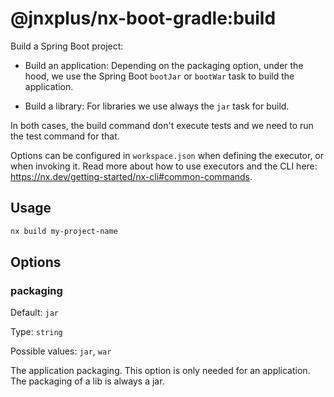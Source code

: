 # @jnxplus/nx-boot-gradle:build

Build a Spring Boot project:

- Build an application:
  Depending on the packaging option, under the hood, we use the Spring Boot `bootJar` or `bootWar` task to build the application.

- Build a library:
  For libraries we use always the `jar` task for build.

In both cases, the build command don't execute tests and we need to run the test command for that.

Options can be configured in `workspace.json` when defining the executor, or when invoking it.
Read more about how to use executors and the CLI here: https://nx.dev/getting-started/nx-cli#common-commands.

## Usage

```bash
nx build my-project-name
```

## Options

### packaging

Default: `jar`

Type: `string`

Possible values: `jar`, `war`

The application packaging. This option is only needed for an application.
The packaging of a lib is always a jar.
